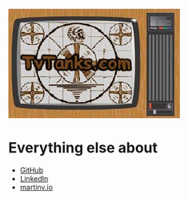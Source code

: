 ![TvTank logo](/assets/images/tvtanktv.JPG)

# Everything else about

* [GitHub](https://github.com/martinvicknair)
* [LinkedIn](https://linkedin.com/in/martinvicknair)
* [martinv.io](https://martinv.io)